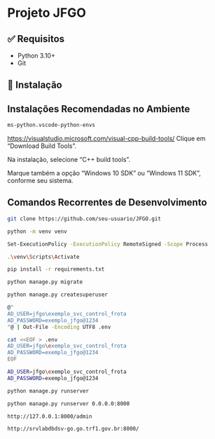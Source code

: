 # Projeto JFGO

## ✅ Requisitos
- Python 3.10+
- Git

## 🚀 Instalação

## Instalações Recomendadas no Ambiente 
``` bash
ms-python.vscode-python-envs
```
https://visualstudio.microsoft.com/visual-cpp-build-tools/
Clique em “Download Build Tools”.

Na instalação, selecione “C++ build tools”.

Marque também a opção “Windows 10 SDK” ou “Windows 11 SDK”, conforme seu sistema.

## Comandos Recorrentes de Desenvolvimento 

```bash
git clone https://github.com/seu-usuario/JFGO.git
```
```bash
python -m venv venv
```
```bash
Set-ExecutionPolicy -ExecutionPolicy RemoteSigned -Scope Process
```
```bash
.\venv\Scripts\Activate
```
```bash
pip install -r requirements.txt
```
```bash
python manage.py migrate
```
```bash
python manage.py createsuperuser
```
```bash
@"
AD_USER=jfgo\exemplo_svc_control_frota
AD_PASSWORD=exemplo_jfgo@1234
"@ | Out-File -Encoding UTF8 .env
```
```bash
cat <<EOF > .env
AD_USER=jfgo\exemplo_svc_control_frota
AD_PASSWORD=exemplo_jfgo@1234
EOF
```
```bash
AD_USER=jfgo\exemplo_svc_control_frota
AD_PASSWORD=exemplo_jfgo@1234
```
```bash
python manage.py runserver
```
```bash
python manage.py runserver 0.0.0.0:8000
```
```bash
http://127.0.0.1:8000/admin
```
```bash
http://srvlabdbdsv-go.go.trf1.gov.br:8000/
```
